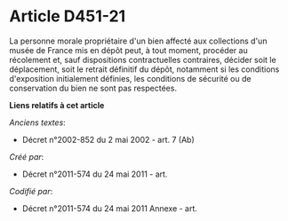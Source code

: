 # Article D451-21

La personne morale propriétaire d'un bien affecté aux collections d'un musée de France mis en dépôt peut, à tout moment,
procéder au récolement et, sauf dispositions contractuelles contraires, décider soit le déplacement, soit le retrait
définitif du dépôt, notamment si les conditions d'exposition initialement définies, les conditions de sécurité ou de
conservation du bien ne sont pas respectées.

**Liens relatifs à cet article**

_Anciens textes_:

  - Décret n°2002-852 du 2 mai 2002 - art. 7 (Ab)

_Créé par_:

  - Décret n°2011-574 du 24 mai 2011  - art.

_Codifié par_:

  - Décret n°2011-574 du 24 mai 2011 Annexe - art.
